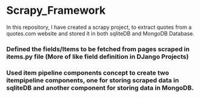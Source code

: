 # Scrapy_Framework
In this repository, I have created a scrapy project, to extract quotes from a quotes.com website and stored it in both sqliteDB and MongoDB Database.

### Defined the fields/Items to be fetched from pages scraped in items.py file (More of like field definition in DJango Projects)

### Used item pipeline components concept to create two itempipeline components, one for storing scraped data in sqliteDB and another component for storing data in MongoDB.
